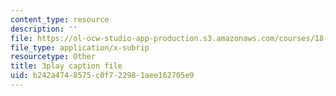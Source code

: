 ```yaml
---
content_type: resource
description: ''
file: https://ol-ocw-studio-app-production.s3.amazonaws.com/courses/18-650-statistics-for-applications-fall-2016/b242a4748575c0f722981aee162705e9_X-ix97pw0xY.srt
file_type: application/x-subrip
resourcetype: Other
title: 3play caption file
uid: b242a474-8575-c0f7-2298-1aee162705e9
---
```

